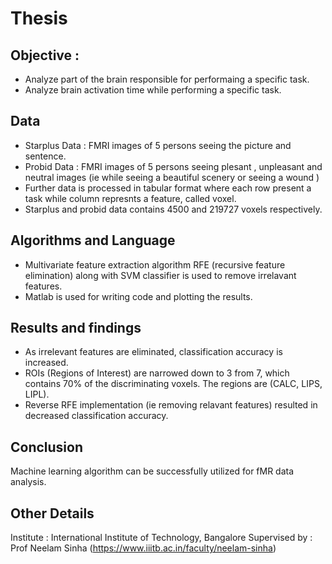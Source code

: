 # Thesis
## Objective :

- Analyze part of the brain responsible for performaing a specific task.
- Analyze brain activation time while performing a specific task.

## Data 
- Starplus Data : FMRI images of 5 persons seeing the picture and sentence.
- Probid Data : FMRI images of 5 persons seeing plesant , unpleasant and neutral images (ie while seeing a beautiful scenery or seeing a wound )
- Further data is processed in tabular format where each row present a task while column represnts a feature, called voxel.
- Starplus and probid data contains 4500 and 219727 voxels respectively.
 

## Algorithms and Language
- Multivariate feature extraction algorithm RFE (recursive feature elimination) along with SVM classifier is used to remove irrelavant features.
- Matlab is used for writing code and plotting the results.

## Results and findings
- As irrelevant features are eliminated, classification accuracy is increased.
- ROIs (Regions of Interest) are narrowed down to 3 from 7, which contains 70% of the discriminating voxels. The regions are (CALC, LIPS, LIPL).
- Reverse RFE implementation (ie removing relavant features) resulted in decreased classification accuracy. 

## Conclusion 
Machine learning algorithm can be successfully utilized for fMR data analysis.

## Other Details 
Institute : International Institute of Technology, Bangalore
Supervised by : Prof Neelam Sinha (https://www.iiitb.ac.in/faculty/neelam-sinha)

